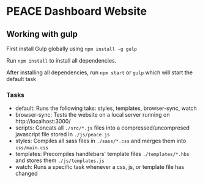 # PEACE Dashboard Website

## Working with gulp

First install Gulp globally using `npm install -g gulp`

Run `npm install` to install all dependencies.

After installing all dependencies, run `npm start` or `gulp` which will start the default task

### Tasks
- default: Runs the following taks: styles, templates, browser-sync, watch
- browser-sync: Tests the website on a local server running on http://localhost:3000/
- scripts: Concats all `./src/*.js` files into a compressed/uncompresed javascript file stored in `./js/peace.js`
- styles: Compiles all sass files in `./sass/*.css` and merges them into `css/main.css`
- templates: Precompiles handlebars' template files  `./templates/*.hbs` and stores them `./js/templates.js`  
- watch: Runs a specific task whenever a css, js, or template file has changed

